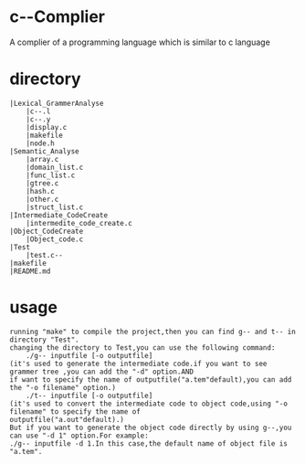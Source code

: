 # c--Complier
A complier of a programming language which is similar to c language
# directory
	|Lexical_GrammerAnalyse
		|c--.l
		|c--.y
		|display.c
		|makefile
		|node.h
	|Semantic_Analyse
		|array.c
		|domain_list.c
		|func_list.c
		|gtree.c
		|hash.c
		|other.c
		|struct_list.c
	|Intermediate_CodeCreate
		|intermedite_code_create.c
	|Object_CodeCreate
		|Object_code.c
	|Test
		|test.c--
	|makefile
	|README.md
# usage
	running "make" to compile the project,then you can find g-- and t-- in directory "Test".
	changing the directory to Test,you can use the following command:
		./g-- inputfile [-o outputfile] 
	(it's used to generate the intermediate code.if you want to see grammer tree ,you can add the "-d" option.AND
	if want to specify the name of outputfile("a.tem"default),you can add the "-o filename" option.)
		./t-- inputfile [-o outputfile]
	(it's used to convert the intermediate code to object code,using "-o filename" to specify the name of 
	outputfile("a.out"default).)
	But if you want to generate the object code directly by using g--,you can use "-d 1" option.For example:
	./g-- inputfile -d 1.In this case,the default name of object file is "a.tem".
	
	
